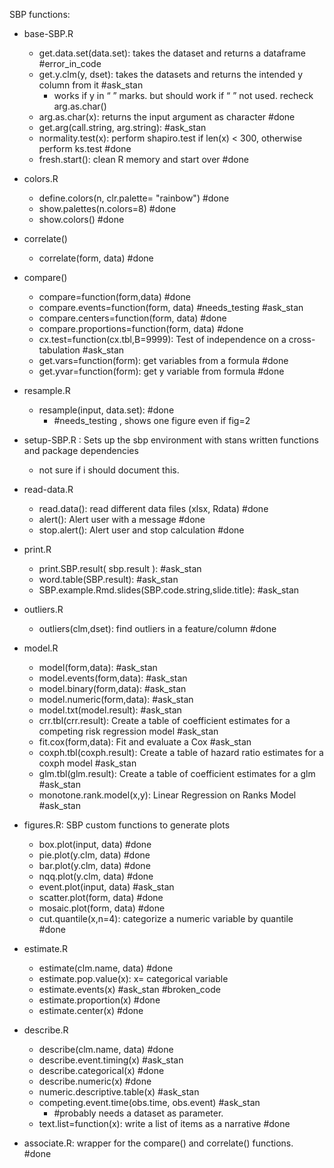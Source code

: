 SBP functions:

- base-SBP.R 
    - get.data.set(data.set): takes the dataset and returns a dataframe #error_in_code 
    - get.y.clm(y, dset): takes the datasets and returns the intended y column from it #ask_stan 
        - works if y in “ ” marks. but should work if “ ” not used. recheck arg.as.char() 
    - arg.as.char(x): returns the input argument as character #done 
    - get.arg(call.string, arg.string): #ask_stan 
    - normality.test(x): perform shapiro.test if len(x) < 300, otherwise perform ks.test #done 
    - fresh.start(): clean R memory and start over #done 

- colors.R 
    - define.colors(n, clr.palette= "rainbow") #done 
    - show.palettes(n.colors=8) #done 
    - show.colors() #done 

- correlate()
    - correlate(form, data) #done 
- compare()
    - compare=function(form,data) #done 
    - compare.events=function(form, data) #needs_testing #ask_stan 
    - compare.centers=function(form, data) #done 
    - compare.proportions=function(form, data) #done 
    - cx.test=function(cx.tbl,B=9999): Test of independence on a cross-tabulation #ask_stan 
    - get.vars=function(form): get variables from a formula #done 
    - get.yvar=function(form): get y variable from formula #done 

- resample.R
    - resample(input, data.set): #done
        - #needs_testing , shows one figure even if fig=2  

- setup-SBP.R : Sets up the sbp environment with stans written functions and package dependencies
    - not sure if i should document this. 

- read-data.R 
    - read.data(): read different data files (xlsx, Rdata) #done 
    - alert(): Alert user with a message #done 
    - stop.alert(): Alert user and stop calculation #done 

- print.R 
    - print.SBP.result( sbp.result ): #ask_stan 
    - word.table(SBP.result): #ask_stan 
    - SBP.example.Rmd.slides(SBP.code.string,slide.title): #ask_stan 

- outliers.R
    - outliers(clm,dset): find outliers in a feature/column #done  

- model.R 
    - model(form,data): #ask_stan 
    - model.events(form,data): #ask_stan 
    - model.binary(form,data): #ask_stan 
    - model.numeric(form,data): #ask_stan 
    - model.txt(model.result): #ask_stan 
    - crr.tbl(crr.result): Create a table of coefficient estimates for a competing risk regression model #ask_stan 
    - fit.cox(form,data): Fit and evaluate a Cox #ask_stan 
    - coxph.tbl(coxph.result): Create a table of hazard ratio estimates for a coxph model #ask_stan 
    - glm.tbl(glm.result): Create a table of coefficient estimates for a glm #ask_stan 
    - monotone.rank.model(x,y): Linear Regression on Ranks Model #ask_stan 

- figures.R: SBP custom functions to generate plots
    - box.plot(input, data) #done 
    - pie.plot(y.clm, data) #done 
    - bar.plot(y.clm, data) #done 
    - nqq.plot(y.clm, data) #done 
    - event.plot(input, data) #ask_stan 
    - scatter.plot(form, data) #done 
    - mosaic.plot(form, data) #done 
    - cut.quantile(x,n=4): categorize a numeric variable by quantile #done 
- estimate.R 
    - estimate(clm.name, data) #done 
    - estimate.pop.value(x): x= categorical variable
    - estimate.events(x) #ask_stan #broken_code 
    - estimate.proportion(x) #done 
    - estimate.center(x) #done 
- describe.R 
    - describe(clm.name, data) #done 
    - describe.event.timing(x) #ask_stan 
    - describe.categorical(x) #done 
    - describe.numeric(x) #done 
    - numeric.descriptive.table(x) #ask_stan 
    - competing.event.time(obs.time, obs.event) #ask_stan 
        - #probably needs a dataset as parameter. 
    - text.list=function(x): write a list of items as a narrative #done

- associate.R: wrapper for the compare() and correlate() functions. #done 
